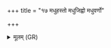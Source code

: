 +++
title = "१७ मधुहस्तो मधुजिह्वो मधुवर्णो"

+++
<details><summary>मूलम् (GR)</summary>

मधुहस्तो मधुजिह्वो  
मधुवर्णो मधुव्रतः ।  
अथो मधुप्रशासनो  
भगो मा वर्चसावतु ॥
</details>